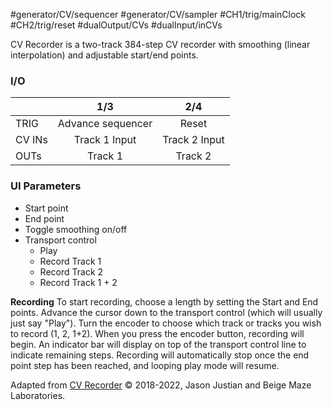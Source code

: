 #generator/CV/sequencer #generator/CV/sampler #CH1/trig/mainClock #CH2/trig/reset #dualOutput/CVs #dualInput/inCVs 

CV Recorder is a two-track 384-step CV recorder with smoothing (linear interpolation) and adjustable start/end points.

### I/O

|        |        1/3        |      2/4      |
| ------ | :---------------: | :-----------: |
| TRIG   | Advance sequencer |     Reset     |
| CV INs |   Track 1 Input   | Track 2 Input |
| OUTs   |      Track 1      |    Track 2    |


### UI Parameters
* Start point
* End point
* Toggle smoothing on/off
* Transport control
  - Play
  - Record Track 1
  - Record Track 2
  - Record Track 1 + 2

**Recording**
To start recording, choose a length by setting the Start and End points. Advance the cursor down to the transport control (which will usually just say "Play"). Turn the encoder to choose which track or tracks you wish to record (1, 2, 1+2). When you press the encoder button, recording will begin. An indicator bar will display on top of the transport control line to indicate remaining steps. Recording will automatically stop once the end point step has been reached, and looping play mode will resume.


Adapted from [CV Recorder](https://github.com/Chysn/O_C-HemisphereSuite/wiki/CV-Recorder) © 2018-2022, Jason Justian and Beige Maze Laboratories. 